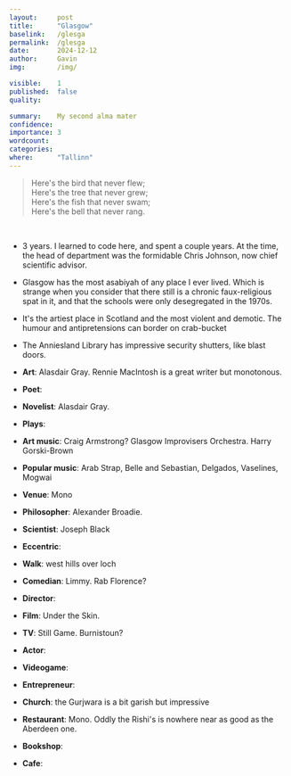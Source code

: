 ```yaml
---
layout:     post
title:      "Glasgow"
baselink:   /glesga
permalink:  /glesga
date:       2024-12-12
author:     Gavin   
img:        /img/

visible:    1
published:  false
quality:    

summary:    My second alma mater
confidence: 
importance: 3
wordcount:  
categories: 
where:      "Tallinn"
---
```


> Here's the bird that never flew;<br>Here's the tree that never grew;<br>Here's the fish that never swam;<br>Here's the bell that never rang.

<br>

* 3 years. I learned to code here, and spent a couple years. At the time, the head of department was the formidable Chris Johnson, now chief scientific advisor.

* Glasgow has the most asabiyah of any place I ever lived. Which is strange when you consider that there still is a chronic faux-religious spat in it, and that the schools were only desegregated in the 1970s.

* It's the artiest place in Scotland and the most violent and demotic. The humour and antipretensions can border on crab-bucket

* The Anniesland Library has impressive security shutters, like blast doors.


* **Art**: Alasdair Gray. Rennie MacIntosh is a great writer but monotonous.

* **Poet**: 

* **Novelist**: Alasdair Gray.

* **Plays**: 

* **Art music**: Craig Armstrong? Glasgow Improvisers Orchestra. Harry Gorski-Brown

* **Popular music**: Arab Strap, Belle and Sebastian, Delgados, Vaselines, Mogwai

* **Venue**: Mono

* **Philosopher**: Alexander Broadie.

* **Scientist**: Joseph Black

* **Eccentric**: 

* **Walk**: west hills over loch

* **Comedian**: Limmy. Rab Florence?

* **Director**: 

* **Film**: Under the Skin.

* **TV**: Still Game. Burnistoun?

* **Actor**: 

* **Videogame**: 

* **Entrepreneur**: 

* **Church**: the Gurjwara is a bit garish but impressive

* **Restaurant**: Mono. Oddly the Rishi's is nowhere near as good as the Aberdeen one.

* **Bookshop**: 

* **Cafe**: 

